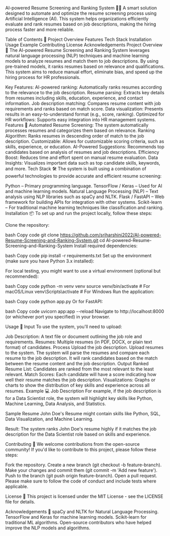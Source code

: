 AI-powered Resume Screening and Ranking System 🤖📄
A smart solution designed to automate and optimize the resume screening process using Artificial Intelligence (AI). This system helps organizations efficiently evaluate and rank resumes based on job descriptions, making the hiring process faster and more reliable.

Table of Contents 📑
Project Overview
Features
Tech Stack
Installation
Usage
Example
Contributing
License
Acknowledgements
Project Overview 🚀
The AI-powered Resume Screening and Ranking System leverages natural language processing (NLP) techniques and machine learning models to analyze resumes and match them to job descriptions. By using pre-trained models, it ranks resumes based on relevance and qualifications. This system aims to reduce manual effort, eliminate bias, and speed up the hiring process for HR professionals.

Key Features:
AI-powered ranking: Automatically ranks resumes according to the relevance to the job description.
Resume parsing: Extracts key details from resumes including skills, education, experience, and contact information.
Job description matching: Compares resume content with job requirements and ranks based on match score.
Data visualization: Presents results in an easy-to-understand format (e.g., score, ranking).
Optimized for HR workflows: Supports easy integration into HR management systems.
Features 🎉
Automated Resume Screening: The system automatically processes resumes and categorizes them based on relevance.
Ranking Algorithm: Ranks resumes in descending order of match to the job description.
Customizable: Allows for customizable scoring criteria, such as skills, experience, or education.
AI-Powered Suggestions: Recommends top candidates based on analysis of resumes and job descriptions.
Efficiency Boost: Reduces time and effort spent on manual resume evaluation.
Data Insights: Visualizes important data such as top candidate skills, keywords, and more.
Tech Stack 🛠️
The system is built using a combination of powerful technologies to provide accurate and efficient resume screening:

Python – Primary programming language.
TensorFlow / Keras – Used for AI and machine learning models.
Natural Language Processing (NLP) – Text analysis using NLP libraries such as spaCy and NLTK.
Flask / FastAPI – Web framework for building APIs for integration with other systems.
Scikit-learn – For traditional machine learning techniques like classification and ranking.
Installation 📦
To set up and run the project locally, follow these steps:

Clone the repository:

bash
Copy code
git clone https://github.com/sriharshini2022/AI-powered-Resume-Screening-and-Ranking-System.git
cd AI-powered-Resume-Screening-and-Ranking-System
Install required dependencies:

bash
Copy code
pip install -r requirements.txt
Set up the environment (make sure you have Python 3.x installed):

For local testing, you might want to use a virtual environment (optional but recommended):

bash
Copy code
python -m venv venv
source venv/bin/activate  # For macOS/Linux
venv\Scripts\activate     # For Windows
Run the application:

bash
Copy code
python app.py
Or for FastAPI:

bash
Copy code
uvicorn app:app --reload
Navigate to http://localhost:8000 (or whichever port you specified) in your browser.

Usage 🧪
Input
To use the system, you'll need to upload:

Job Description: A text file or document outlining the job role and requirements.
Resumes: Multiple resumes (in PDF, DOCX, or plain text format) of candidates.
Process
Upload the job description.
Upload resumes to the system.
The system will parse the resumes and compare each resume to the job description.
It will rank candidates based on the match between the resume content and the job description.
Output
Ranked Resume List: Candidates are ranked from the most relevant to the least relevant.
Match Scores: Each candidate will have a score indicating how well their resume matches the job description.
Visualizations: Graphs or charts to show the distribution of key skills and experience across all resumes.
Example 💻
Job Description
For example, if the job description is for a Data Scientist role, the system will highlight key skills like Python, Machine Learning, Data Analysis, and Statistics.

Sample Resume
John Doe's Resume might contain skills like Python, SQL, Data Visualization, and Machine Learning.

Result: The system ranks John Doe's resume highly if it matches the job description for the Data Scientist role based on skills and experience.

Contributing 🤝
We welcome contributions from the open-source community! If you'd like to contribute to this project, please follow these steps:

Fork the repository.
Create a new branch (git checkout -b feature-branch).
Make your changes and commit them (git commit -m 'Add new feature').
Push to the branch (git push origin feature-branch).
Open a pull request.
Please make sure to follow the code of conduct and include tests where applicable.

License 📄
This project is licensed under the MIT License - see the LICENSE file for details.

Acknowledgements 🙌
spaCy and NLTK for Natural Language Processing.
TensorFlow and Keras for machine learning models.
Scikit-learn for traditional ML algorithms.
Open-source contributors who have helped improve the NLP models and algorithms.

